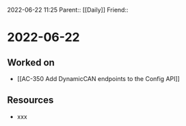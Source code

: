 2022-06-22 11:25
Parent:: [[Daily]] 
Friend:: 

# 2022-06-22

## Worked on

- [[AC-350 Add DynamicCAN endpoints to the Config API]]

## Resources

- xxx
